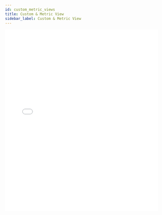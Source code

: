 ```yaml
---
id: custom_metric_views
title: Custom & Metric View
sidebar_label: Custom & Metric View
---
```


<iframe src="//fast.wistia.net/embed/iframe/1o8vj8j0uz?videoFoam=true"
allowtransparency="true" frameBorder="0" scrolling="no" className="wistia_embed"
name="wistia_embed" allowFullScreen  width="100%" height="600"></iframe>
<script src="//fast.wistia.net/assets/external/iframe-api-v1.js"></script>
<br/>